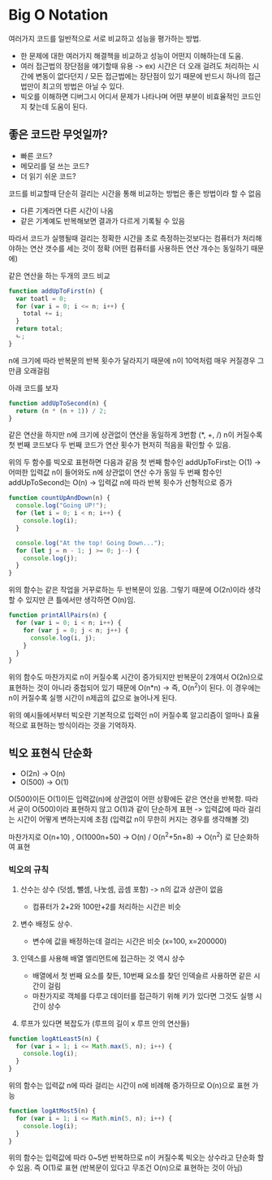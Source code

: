 # Big O Notation

여러가지 코드를 일반적으로 서로 비교하고 성능을 평가하는 방법.

- 한 문제에 대한 여러가지 해결책을 비교하고 성능이 어떤지 이해하는데 도움.
- 여러 접근법의 장단점을 얘기할때 유용 -> ex) 시간은 더 오래 걸려도 처리하는 시간에 변동이 없다던지 / 모든 접근법에는 장단점이 있기 때문에 반드시 하나의 접근법만이 최고의 방법은 아닐 수 있다.
- 빅오를 이해하면 디버그시 어디서 문제가 나타나며 어떤 부분이 비효율적인 코드인지 찾는데 도움이 된다.

## 좋은 코드란 무엇일까?

- 빠른 코드?
- 메모리를 덜 쓰는 코드?
- 더 읽기 쉬운 코드?

코드를 비교할때 단순히 걸리는 시간을 통해 비교하는 방법은 좋은 방법이라 할 수 없음

- 다른 기계라면 다른 시간이 나옴
- 같은 기계예도 반복해보면 결과가 다르게 기록될 수 있음

따라서 코드가 실행될때 걸리는 정확한 시간을 초로 측정하는것보다는 컴퓨터가 처리해야하는 연산 갯수를 세는 것이 정확 (어떤 컴퓨터를 사용하든 연산 개수는 동일하기 때문에)

같은 연산을 하는 두개의 코드 비교

```js
function addUpToFirst(n) {
  var toatl = 0;
  for (var i = 0; i <= n; i++) {
    total += i;
  }
  return total;
  ㄴ;
}
```

n에 크기에 따라 반복문의 반복 횟수가 달라지기 때문에 n이 10억처럼 매우 커질경우 그만큼 오래걸림

아래 코드를 보자

```js
function addUpToSecond(n) {
  return (n * (n + 1)) / 2;
}
```

같은 연산을 하지만 n에 크기에 상관없이 연산을 동일하게 3번함 (\*, +, /)
n이 커질수록 첫 번째 코드보다 두 번째 코드가 연산 횟수가 현저히 적음을 확인할 수 있음.

위의 두 함수를 빅오로 표현하면 다음과 같음
첫 번째 함수인 addUpToFirst는 O(1) -> 어떠한 입력값 n이 들어와도 n에 상관없이 연산 수가 동일
두 번째 함수인 addUpToSecond는 O(n) -> 입력값 n에 따라 반복 횟수가 선형적으로 증가

```js
function countUpAndDown(n) {
  console.log("Going UP!");
  for (let i = 0; i < n; i++) {
    console.log(i);
  }

  console.log("At the top! Going Down...");
  for (let j = n - 1; j >= 0; j--) {
    console.log(j);
  }
}
```

위의 함수는 같은 작업을 거꾸로하는 두 반복문이 있음. 그렇기 때문에 O(2n)이라 생각할 수 있지만 큰 틀에서만 생각하면 O(n)임.

```js
function printAllPairs(n) {
  for (var i = 0; i < n; i++) {
    for (var j = 0; j < n; j++) {
      console.log(i, j);
    }
  }
}
```

위의 함수도 마찬가지로 n이 커질수록 시간이 증가되지만 반복문이 2개여서 O(2n)으로 표현하는 것이 아니라 중첩되어 있기 때문에 O(n\*n) -> 즉, O(n<sup>2</sup>)이 된다. 이 경우에는 n이 커질수록 실행 시간이 n제곱의 값으로 늘어나게 된다.

위의 예시들에서부터 빅오란 기본적으로 입력인 n이 커질수록 알고리즘이 얼마나 효율적으로 표현하는 방식이라는 것을 기억하자.

## 빅오 표현식 단순화

- O(2n) -> O(n)
- O(500) -> O(1)

O(500)이든 O(1)이든 입력값(n)에 상관없이 어떤 상황에든 같은 연산을 반복함. 따라서 굳이 O(500)이라 표현하지 않고 O(1)과 같이 단순하게 표현 -> 입력값에 따라 걸리는 시간이 어떻게 변하는지에 초점 (입력값 n이 무한히 커지는 경우를 생각해볼 것)

마찬가지로 O(n+10) , O(1000n+50) -> O(n) / O(n<sup>2</sup>+5n+8) -> O(n<sup>2</sup>) 로 단순화하여 표현

### 빅오의 규칙

1. 산수는 상수 (덧셈, 뺄셈, 나눗셈, 곱셈 포함) -> n의 값과 상관이 없음

   - 컴퓨터가 2+2와 100만+2를 처리하는 시간은 비슷

2. 변수 배정도 상수.

   - 변수에 값을 배정하는데 걸리는 시간은 비슷 (x=100, x=200000)

3. 인덱스를 사용해 배열 엘리먼트에 접근하는 것 역시 상수

   - 배열에서 첫 번째 요소를 찾든, 10번째 요소를 찾던 인덱슬르 사용하면 같은 시간이 걸림
   - 마찬가지로 객체를 다루고 데이터를 접근하기 위해 키가 있다면 그것도 실행 시간이 상수

4. 루프가 있다면 복잡도가 (루프의 길이 x 루프 안의 연산들)

```js
function logAtLeast5(n) {
  for (var i = 1; i <= Math.max(5, n); i++) {
    console.log(i);
  }
}
```

위의 함수는 입력값 n에 따라 걸리는 시간이 n에 비례해 증가하므로 O(n)으로 표현 가능

```js
function logAtMost5(n) {
  for (var i = 1; i <= Math.min(5, n); i++) {
    console.log(i);
  }
}
```

위의 함수는 입력값에 따라 0~5번 반복하므로 n이 커질수록 빅오는 상수라고 단순화 할 수 있음. 즉 O(1)로 표현 (반복문이 있다고 무조건 O(n)으로 표현하는 것이 아님)
